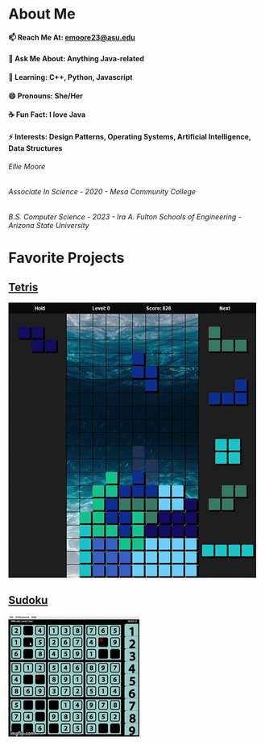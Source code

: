 # About Me
#### 📫 Reach Me At: emoore23@asu.edu
#### 💬 Ask Me About: Anything Java-related
#### 🌱 Learning: C++, Python, Javascript
#### 😄 Pronouns: She/Her
#### ☕ Fun Fact: I love Java
#### ⚡ Interests: Design Patterns, Operating Systems, Artificial Intelligence, Data Structures
###### *Ellie Moore*
###### *Associate In Science - 2020 - Mesa Community College*
###### *B.S. Computer Science - 2023 - Ira A. Fulton Schools of Engineering - Arizona State University*
# Favorite Projects
## [Tetris](https://github.com/RedBedHed/Tetris) 
![JTET](JTet.gif)
## [Sudoku](https://github.com/RedBedHed/Sudoku) 
![JSudoku](Su2.gif)

<!--
**RedBedHed/RedBedHed** is a ✨ _special_ ✨ repository because its `README.md` (this file) appears on your GitHub profile.

Here are some ideas to get you started:

- 🔭 I’m currently working on ...
- 🌱 I’m currently learning ...
- 👯 I’m looking to collaborate on ...
- 🤔 I’m looking for help with ...
- 💬 Ask me about ...
- 📫 How to reach me: ...
- 😄 Pronouns: ...
- ⚡ Fun fact: ...
-->
